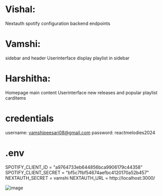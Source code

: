 # Vishal:

Nextauth spotify configuration
backend endpoints

# Vamshi:

sidebar and header Userinterface
display playlist in sidebar

# Harshitha:

Homepage main content Userinterface
new releases and popular playlist carditems

# credentials

username: vamshipeesari08@gmail.com
password: reactmelodies2024

# .env

SPOTIFY_CLIENT_ID = "a9764733eb644856bca9906179c44358"
SPOTIFY_CLIENT_SECRET = "bf5c7fbf54674aefbc4120170a52b457"
NEXTAUTH_SECRET = vamshi
NEXTAUTH_URL = http://localhost:3000/

![image](https://github.com/2024-Winter-ITE-5425-0NA/project-react-client-reactmelodies/assets/113646080/d47cc521-d550-4000-b8a1-38c5cb5ad26e)
